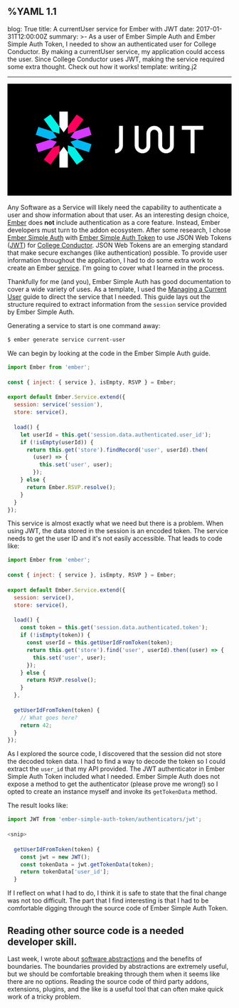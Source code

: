%YAML 1.1
---
blog: True
title: A currentUser service for Ember with JWT
date: 2017-01-31T12:00:00Z
summary: >-
  As a user of Ember Simple Auth
  and Ember Simple Auth Token,
  I needed to show an authenticated user
  for College Conductor.
  By making a currentUser service,
  my application could access the user.
  Since College Conductor uses JWT,
  making the service required some extra thought.
  Check out how it works!
template: writing.j2

---
<img class='book mv20' src='jwt.svg'>

Any Software as a Service will likely need
the capability to authenticate a user
and show information
about that user.
As an interesting design choice,
[Ember](http://emberjs.com/) does **not**
include authentication
as a core feature.
Instead,
Ember developers must turn to the addon ecosystem.
After some research,
I chose
[Ember Simple Auth](http://ember-simple-auth.com/)
with
[Ember Simple Auth Token](https://github.com/jpadilla/ember-simple-auth-token)
to use
JSON Web Tokens ([JWT](https://jwt.io/))
for [College Conductor](https://www.collegeconductor.com).
JSON Web Tokens are an emerging standard
that make secure exchanges (like authentication) possible.
To provide user information
throughout the application,
I had to do some extra work
to create an Ember
[service](https://guides.emberjs.com/v2.11.0/applications/services/).
I'm going to cover what I learned
in the process.

Thankfully for me (and you),
Ember Simple Auth has good documentation
to cover a wide variety
of uses.
As a template,
I used the
[Managing a Current User](https://github.com/simplabs/ember-simple-auth/blob/master/guides/managing-current-user.md)
guide
to direct the service
that I needed.
This guide lays out the structure required
to extract information
from the `session` service provided
by Ember Simple Auth.

Generating a service to start is one command away:

```bash
$ ember generate service current-user
```

We can begin by looking
at the code
in the Ember Simple Auth guide.

```javascript
import Ember from 'ember';

const { inject: { service }, isEmpty, RSVP } = Ember;

export default Ember.Service.extend({
  session: service('session'),
  store: service(),

  load() {
    let userId = this.get('session.data.authenticated.user_id');
    if (!isEmpty(userId)) {
      return this.get('store').findRecord('user', userId).then(
        (user) => {
          this.set('user', user);
        });
    } else {
      return Ember.RSVP.resolve();
    }
  }
});
```

This service is almost exactly what we need
but there is a problem.
When using JWT,
the data stored in the session is an encoded token.
The service needs to get the user ID
and it's not easily accessible.
That leads to code like:

```javascript hl_lines="12 21 22 23 24"
import Ember from 'ember';

const { inject: { service }, isEmpty, RSVP } = Ember;

export default Ember.Service.extend({
  session: service(),
  store: service(),

  load() {
    const token = this.get('session.data.authenticated.token');
    if (!isEmpty(token)) {
      const userId = this.getUserIdFromToken(token);
      return this.get('store').find('user', userId).then((user) => {
        this.set('user', user);
      });
    } else {
      return RSVP.resolve();
    }
  },

  getUserIdFromToken(token) {
    // What goes here?
    return 42;
  }
});
```

As I explored the source code,
I discovered that the session did not store the decoded token data.
I had to find a way to decode the token
so I could extract the `user_id`
that my API provided.
The JWT authenticator
in Ember Simple Auth Token
included what I needed.
Ember Simple Auth does not expose
a method to get the authenticator
(please prove me wrong!)
so I opted to create an instance myself
and invoke its `getTokenData` method.

The result looks like:

```javascript
import JWT from 'ember-simple-auth-token/authenticators/jwt';

<snip>

  getUserIdFromToken(token) {
    const jwt = new JWT();
    const tokenData = jwt.getTokenData(token);
    return tokenData['user_id'];
  }
```

If I reflect on what I had to do,
I think it is safe to state
that the final change was not too difficult.
The part that I find interesting is
that I had to be comfortable digging through the source code
of Ember Simple Auth Token.

## Reading other source code is a needed developer skill.

Last week,
I wrote about
[software abstractions](/2017/necessity-of-software-abstraction.html)
and the benefits of boundaries.
The boundaries provided by abstractions are extremely useful,
but we should be comfortable breaking through them
when it seems like there are no options.
Reading the source code
of third party addons, extensions, plugins,
and the like
is a useful tool
that can often make quick work
of a tricky problem.
